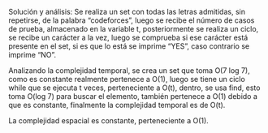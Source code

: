 Solución y análisis:
Se realiza un set con todas las letras admitidas, sin repetirse, de la palabra “codeforces”, luego se recibe el número de casos de prueba, almacenado en la variable t, posteriormente se realiza un ciclo, se recibe un carácter a la vez, luego se comprueba si ese carácter está presente en el set, si es que lo está se imprime “YES”, caso contrario se imprime “NO”.

Analizando la complejidad temporal, se crea un set que toma O(7 log 7), como es constante realmente pertenece a O(1), luego se tiene un ciclo while que se ejecuta t veces, perteneciente a O(t), dentro, se usa find, esto toma O(log 7) para buscar el elemento, también pertenece a O(1) debido a que es constante, finalmente la complejidad temporal es de O(t).

La complejidad espacial es constante, perteneciente a O(1). 
